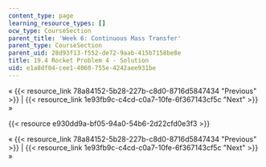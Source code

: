 ```yaml
---
content_type: page
learning_resource_types: []
ocw_type: CourseSection
parent_title: 'Week 6: Continuous Mass Transfer'
parent_type: CourseSection
parent_uid: 28d93f13-f552-de72-9aab-415b7158be8e
title: 19.4 Rocket Problem 4 - Solution
uid: e1a8df04-cee1-4060-755e-4242aee931be
---
```


« {{< resource_link 78a84152-5b28-227b-c8d0-8716d5847434 "Previous" >}} | {{< resource_link 1e93fb9c-c4cd-c0a7-10fe-6f367143cf5c "Next" >}} »

{{< resource e930dd9a-bf05-94a0-54b6-2d22cfd0e3f3 >}}

« {{< resource_link 78a84152-5b28-227b-c8d0-8716d5847434 "Previous" >}} | {{< resource_link 1e93fb9c-c4cd-c0a7-10fe-6f367143cf5c "Next" >}} »